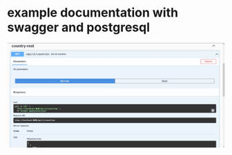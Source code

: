 # example documentation with swagger and postgresql

![](./src/main/resources/static/swagger_01.jpg)
